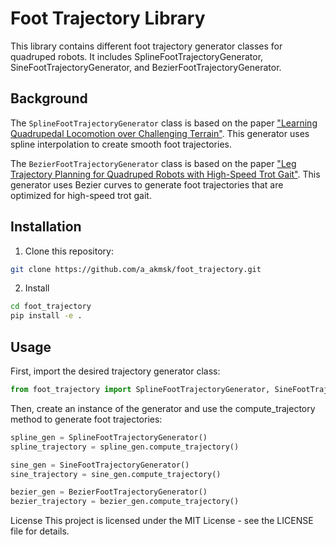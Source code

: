 # Foot Trajectory Library

This library contains different foot trajectory generator classes for quadruped robots. It includes SplineFootTrajectoryGenerator, SineFootTrajectoryGenerator, and BezierFootTrajectoryGenerator.

## Background

The `SplineFootTrajectoryGenerator` class is based on the paper ["Learning Quadrupedal Locomotion over Challenging Terrain"](https://arxiv.org/abs/2010.11251). This generator uses spline interpolation to create smooth foot trajectories.

The `BezierFootTrajectoryGenerator` class is based on the paper ["Leg Trajectory Planning for Quadruped Robots with High-Speed Trot Gait"](https://www.mdpi.com/2076-3417/9/7/1508). This generator uses Bezier curves to generate foot trajectories that are optimized for high-speed trot gait.

## Installation

1. Clone this repository:
```bash
git clone https://github.com/a_akmsk/foot_trajectory.git
```

2. Install 
```bash
cd foot_trajectory
pip install -e .
```

## Usage

First, import the desired trajectory generator class:

```python
from foot_trajectory import SplineFootTrajectoryGenerator, SineFootTrajectoryGenerator, BezierFootTrajectoryGenerator
```
Then, create an instance of the generator and use the compute_trajectory method to generate foot trajectories:
```python
spline_gen = SplineFootTrajectoryGenerator()
spline_trajectory = spline_gen.compute_trajectory()

sine_gen = SineFootTrajectoryGenerator()
sine_trajectory = sine_gen.compute_trajectory()

bezier_gen = BezierFootTrajectoryGenerator()
bezier_trajectory = bezier_gen.compute_trajectory()
```
License
This project is licensed under the MIT License - see the LICENSE file for details.

